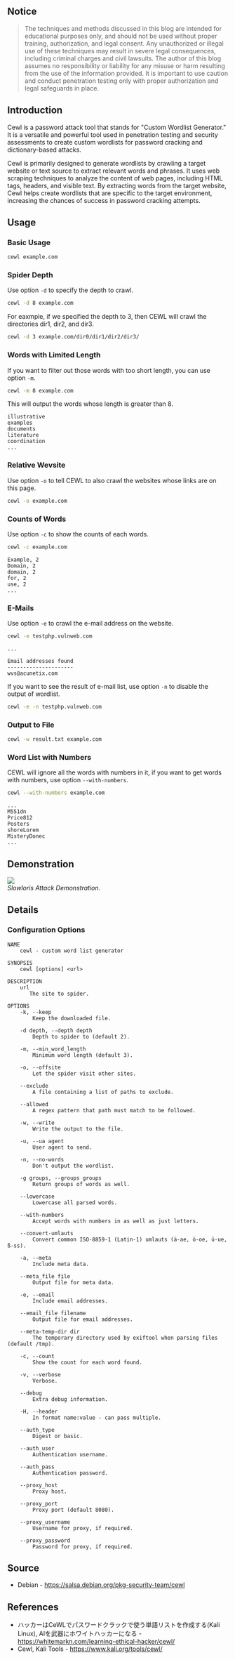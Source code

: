 ## Notice

> The techniques and methods discussed in this blog are intended for educational purposes only, and should not be used without proper training, authorization, and legal consent. Any unauthorized or illegal use of these techniques may result in severe legal consequences, including criminal charges and civil lawsuits. The author of this blog assumes no responsibility or liability for any misuse or harm resulting from the use of the information provided. It is important to use caution and conduct penetration testing only with proper authorization and legal safeguards in place.

## Introduction

Cewl is a password attack tool that stands for "Custom Wordlist Generator." It is a versatile and powerful tool used in penetration testing and security assessments to create custom wordlists for password cracking and dictionary-based attacks.

Cewl is primarily designed to generate wordlists by crawling a target website or text source to extract relevant words and phrases. It uses web scraping techniques to analyze the content of web pages, including HTML tags, headers, and visible text. By extracting words from the target website, Cewl helps create wordlists that are specific to the target environment, increasing the chances of success in password cracking attempts.

## Usage

### Basic Usage

```sh
cewl example.com
```

### Spider Depth

Use option `-d` to specify the depth to crawl.

```sh
cewl -d 8 example.com
```

For eaxmple, if we specified the depth to 3, then CEWL will crawl the directories dir1, dir2, and dir3.

```sh
cewl -d 3 example.com/dir0/dir1/dir2/dir3/
```

### Words with Limited Length

If you want to filter out those words with too short length, you can use option `-m`.

```sh
cewl -m 8 example.com
```

This will output the words whose length is greater than 8.

```
illustrative
examples
documents
literature
coordination
...
```

### Relative Wevsite

Use option `-o` to tell CEWL to also crawl the websites whose links are on this page.

```sh
cewl -o example.com
```

### Counts of Words

Use option `-c` to show the counts of each words.

```sh
cewl -c example.com
```

```
Example, 2
Domain, 2
domain, 2
for, 2
use, 2
...
```

### E-Mails

Use option `-e` to crawl the e-mail address on the website.

```sh
cewl -e testphp.vulnweb.com
```

```
...

Email addresses found
---------------------
wvs@acunetix.com
```

If you want to see the result of e-mail list, use option `-n` to disable the output of wordlist.

```sh
cewl -e -n testphp.vulnweb.com
```

### Output to File

```sh
cewl -w result.txt example.com
```

### Word List with Numbers

CEWL will ignore all the words with numbers in it, if you want to get words with numbers, use option `--with-numbers`.

```sh
cewl --with-numbers example.com
```

```
...
M551dn
Price812
Posters
shoreLorem
MisteryDonec
...
```

## Demonstration

<div class="public-article-image">
    <img src="https://i.imgur.com/TqDkM7ga.gif" /><br />
    <i>Slowloris Attack Demonstration.</i>
</div>

## Details

### Configuration Options

```
NAME
    cewl - custom word list generator

SYNOPSIS
    cewl [options] <url>

DESCRIPTION
    url
       The site to spider.

OPTIONS
    -k, --keep
        Keep the downloaded file.

    -d depth, --depth depth
        Depth to spider to (default 2).

    -m, --min_word_length
        Minimum word length (default 3).

    -o, --offsite
        Let the spider visit other sites.

    --exclude
        A file containing a list of paths to exclude.

    --allowed
        A regex pattern that path must match to be followed.

    -w, --write
        Write the output to the file.

    -u, --ua agent
        User agent to send.

    -n, --no-words
        Don't output the wordlist.

    -g groups, --groups groups
        Return groups of words as well.

    --lowercase
        Lowercase all parsed words.

    --with-numbers
        Accept words with numbers in as well as just letters.

    --convert-umlauts
        Convert common ISO-8859-1 (Latin-1) umlauts (ä-ae, ö-oe, ü-ue, ß-ss).

    -a, --meta
        Include meta data.

    --meta_file file
        Output file for meta data.

    -e, --email
        Include email addresses.

    --email_file filename
        Output file for email addresses.

    --meta-temp-dir dir
        The temporary directory used by exiftool when parsing files (default /tmp).

    -c, --count
        Show the count for each word found.

    -v, --verbose
        Verbose.

    --debug
        Extra debug information.

    -H, --header
        In format name:value - can pass multiple.

    --auth_type
        Digest or basic.

    --auth_user
        Authentication username.

    --auth_pass
        Authentication password.

    --proxy_host
        Proxy host.

    --proxy_port
        Proxy port (default 8080).

    --proxy_username
        Username for proxy, if required.

    --proxy_password
        Password for proxy, if required.
```

## Source

<ul class="public-article-references">
    <li>Debian - <a href="https://salsa.debian.org/pkg-security-team/cewl" target="_blank">https://salsa.debian.org/pkg-security-team/cewl</a></li>
</ul>

## References

<ul class="public-article-references">
    <li>ハッカーはCeWLでパスワードクラックで使う単語リストを作成する(Kali Linux), AIを武器にホワイトハッカーになる - <a href="https://whitemarkn.com/learning-ethical-hacker/cewl/" target="_blank">https://whitemarkn.com/learning-ethical-hacker/cewl/</a></li>
    <li>Cewl, Kali Tools - <a href="https://www.kali.org/tools/cewl/" target="_blank">https://www.kali.org/tools/cewl/</a></li>
</ul>